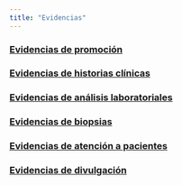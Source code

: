 ```yaml
---
title: "Evidencias"
---
```


### [Evidencias de promoción](https://1drv.ms/b/s!Agk2RLKxV1aTov8SaoLtjGLWyrr2RQ?e=jrKYuaf)

### [Evidencias de historias clínicas](https://1drv.ms/b/s!Agk2RLKxV1aTov8Th9jHPkvoFsm0qg?e=viwGU6f)

### [Evidencias de análisis laboratoriales](https://1drv.ms/b/s!Agk2RLKxV1aTov8UCQSzNj0MXMqAXA?e=8gMa8h)

### [Evidencias de biopsias](https://1drv.ms/b/s!Agk2RLKxV1aTov8Qr98H2kMIxXDAKg?e=8I3HoZ)

### [Evidencias de atención a pacientes](https://1drv.ms/b/s!Agk2RLKxV1aTov8VlY6QK_WvWFhzOw?e=0RdxHS)

### [Evidencias de divulgación](https://1drv.ms/b/s!Agk2RLKxV1aTov8Rh-CgTr8-ikLpIA?e=e5vNgd)
